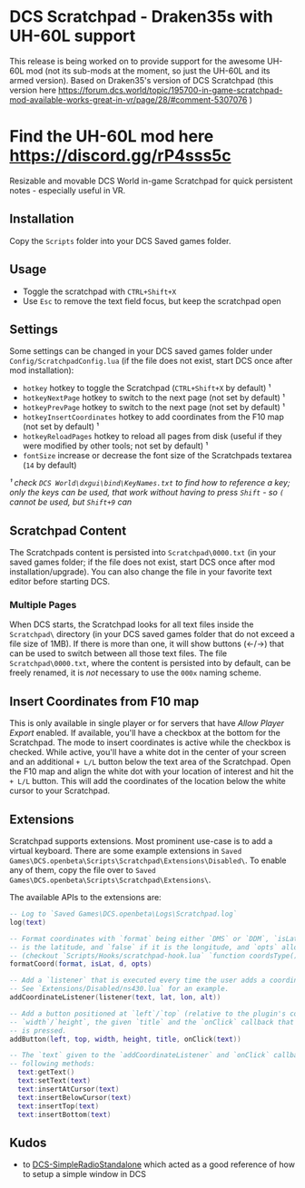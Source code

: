 # DCS Scratchpad - Draken35s with UH-60L support

This release is being worked on to provide support for the awesome UH-60L mod (not its sub-mods at the moment, so just the UH-60L and its armed version).
Based on Draken35's version of DCS Scratchpad (this version here https://forum.dcs.world/topic/195700-in-game-scratchpad-mod-available-works-great-in-vr/page/28/#comment-5307076 )
# Find the UH-60L mod here https://discord.gg/rP4sss5c


Resizable and movable DCS World in-game Scratchpad for quick persistent notes - especially useful in VR.

## Installation

Copy the `Scripts` folder into your DCS Saved games folder.

## Usage

- Toggle the scratchpad with `CTRL+Shift+X`
- Use `Esc` to remove the text field focus, but keep the scratchpad open

## Settings

Some settings can be changed in your DCS saved games folder under `Config/ScratchpadConfig.lua` (if the file does not exist, start DCS once after mod installation):

- `hotkey` hotkey to toggle the Scratchpad (`CTRL+Shift+X` by default) ¹
- `hotkeyNextPage` hotkey to switch to the next page (not set by default) ¹
- `hotkeyPrevPage` hotkey to switch to the next page (not set by default) ¹
- `hotkeyInsertCoordinates` hotkey to add coordinates from the F10 map (not set by default) ¹
- `hotkeyReloadPages` hotkey to reload all pages from disk (useful if they were modified by other tools; not set by default) ¹
- `fontSize` increase or decrease the font size of the Scratchpads textarea (`14` by default)

_¹ check `DCS World\dxgui\bind\KeyNames.txt` to find how to reference a key; only the keys can be used, that work without having to press `Shift` - so `(` cannot be used, but `Shift+9` can_

## Scratchpad Content

The Scratchpads content is persisted into `Scratchpad\0000.txt` (in your saved games folder; if the file does not exist, start DCS once after mod installation/upgrade). You can also change the file in your favorite text editor before starting DCS.

### Multiple Pages

When DCS starts, the Scratchpad looks for all text files inside the `Scratchpad\` directory (in your DCS saved games folder that do not exceed a file size of 1MB). If there is more than one, it will show buttons (←/→) that can be used to switch between all those text files. The file `Scratchpad\0000.txt`, where the content is persisted into by default, can be freely renamed, it is _not_ necessary to use the `000x` naming scheme.

## Insert Coordinates from F10 map

This is only available in single player or for servers that have _Allow Player Export_ enabled. If available, you'll have a checkbox at the bottom for the Scratchpad. The mode to insert coordinates is active while the checkbox is checked. While active, you'll have a white dot in the center of your screen and an additional `+ L/L` button below the text area of the Scratchpad. Open the F10 map and align the white dot with your location of interest and hit the `+ L/L` button. This will add the coordinates of the location below the white cursor to your Scratchpad.

## Extensions

Scratchpad supports extensions. Most prominent use-case is to add a virtual keyboard. There are some example extensions in `Saved Games\DCS.openbeta\Scripts\Scratchpad\Extensions\Disabled\`. To
enable any of them, copy the file over to `Saved Games\DCS.openbeta\Scripts\Scratchpad\Extensions\`.

The available APIs to the extensions are:

```lua
-- Log to `Saved Games\DCS.openbeta\Logs\Scratchpad.log`
log(text)

-- Format coordinates with `format` being either `DMS` or `DDM`, `isLat` `true` if the provided `d`
-- is the latitude, and `false` if it is the longitude, and `opts` allow to fine-tune the format
-- (checkout `Scripts/Hooks/scratchpad-hook.lua` `function coordsType()` for examples).
formatCoord(format, isLat, d, opts)

-- Add a `listener` that is executed every time the user adds a coordinate (via the +L/L button).
-- See `Extensions/Disabled/ns430.lua` for an example.
addCoordinateListener(listener(text, lat, lon, alt))

-- Add a button positioned at `left`/`top` (relative to the plugin's container), with the size of
-- `width`/`height`, the given `title` and the `onClick` callback that is executed when the button
-- is pressed.
addButton(left, top, width, height, title, onClick(text))

-- The `text` given to the `addCoordinateListener` and `onClick` callbacks can be mutated with the
-- following methods:
  text:getText()
  text:setText(text)
  text:insertAtCursor(text)
  text:insertBelowCursor(text)
  text:insertTop(text)
  text:insertBottom(text)
```

## Kudos

- to [DCS-SimpleRadioStandalone](https://github.com/ciribob/DCS-SimpleRadioStandalone) which acted as a good reference of how to setup a simple window in DCS
